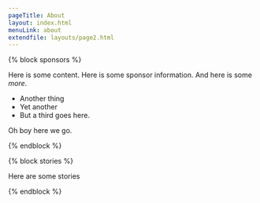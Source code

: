 ```yaml
---
pageTitle: About
layout: index.html
menuLink: about
extendfile: layouts/page2.html
---
```


{% block sponsors %}

Here is some content. Here is some sponsor information. And here is some *more*.
- Another thing
- Yet another
- But a third goes here.

Oh boy here we go.

{% endblock %}

{% block stories %}

Here are some stories

{% endblock %}